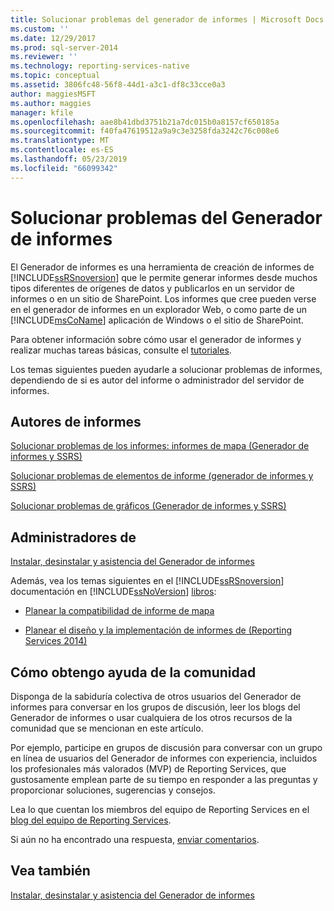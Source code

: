 ```yaml
---
title: Solucionar problemas del generador de informes | Microsoft Docs
ms.custom: ''
ms.date: 12/29/2017
ms.prod: sql-server-2014
ms.reviewer: ''
ms.technology: reporting-services-native
ms.topic: conceptual
ms.assetid: 3806fc48-56f8-44d1-a3c1-df8c33cce0a3
author: maggiesMSFT
ms.author: maggies
manager: kfile
ms.openlocfilehash: aae8b41dbd3751b21a7dc015b0a8157cf650185a
ms.sourcegitcommit: f40fa47619512a9a9c3e3258fda3242c76c008e6
ms.translationtype: MT
ms.contentlocale: es-ES
ms.lasthandoff: 05/23/2019
ms.locfileid: "66099342"
---
```

# <a name="troubleshoot-report-builder"></a>Solucionar problemas del Generador de informes
  El Generador de informes es una herramienta de creación de informes de [!INCLUDE[ssRSnoversion](../includes/ssrsnoversion-md.md)] que le permite generar informes desde muchos tipos diferentes de orígenes de datos y publicarlos en un servidor de informes o en un sitio de SharePoint. Los informes que cree pueden verse en el generador de informes en un explorador Web, o como parte de un [!INCLUDE[msCoName](../includes/msconame-md.md)] aplicación de Windows o el sitio de SharePoint.  
  
 Para obtener información sobre cómo usar el generador de informes y realizar muchas tareas básicas, consulte el [tutoriales](report-builder-tutorials.md).  
  
 Los temas siguientes pueden ayudarle a solucionar problemas de informes, dependiendo de si es autor del informe o administrador del servidor de informes.  
  
## <a name="report-authors"></a>Autores de informes  
 [Solucionar problemas de los informes: informes de mapa &#40;Generador de informes y SSRS&#41;](report-design/troubleshoot-reports-map-reports-report-builder-and-ssrs.md)  
  
 [Solucionar problemas de elementos de informe &#40;generador de informes y SSRS&#41;](report-parts-report-builder-and-ssrs.md)  
  
 [Solucionar problemas de gráficos &#40;Generador de informes y SSRS&#41;](report-design/charts-report-builder-and-ssrs.md)  
  
## <a name="administrators"></a>Administradores de  
 [Instalar, desinstalar y asistencia del Generador de informes](../../2014/reporting-services/install-uninstall-and-report-builder-support.md)  
  
 Además, vea los temas siguientes en el [!INCLUDE[ssRSnoversion](../includes/ssrsnoversion-md.md)] documentación en [!INCLUDE[ssNoVersion](../includes/ssnoversion-md.md)] [libros](https://go.microsoft.com/fwlink/?linkid=121312):  
  
-   [Planear la compatibilidad de informe de mapa](../../2014/reporting-services/plan-for-map-report-support.md)  
  
-   [Planear el diseño y la implementación de informes de &#40;Reporting Services 2014&#41;](plan-for-report-design-and-report-deployment-reporting-services.md)  
  
## <a name="how-do-i-get-community-assistance"></a>Cómo obtengo ayuda de la comunidad  
 Disponga de la sabiduría colectiva de otros usuarios del Generador de informes para conversar en los grupos de discusión, leer los blogs del Generador de informes o usar cualquiera de los otros recursos de la comunidad que se mencionan en este artículo.  
  
 Por ejemplo, participe en grupos de discusión para conversar con un grupo en línea de usuarios del Generador de informes con experiencia, incluidos los profesionales más valorados (MVP) de Reporting Services, que gustosamente emplean parte de su tiempo en responder a las preguntas y proporcionar soluciones, sugerencias y consejos.  
  
 Lea lo que cuentan los miembros del equipo de Reporting Services en el [blog del equipo de Reporting Services](https://go.microsoft.com/fwlink/?LinkId=118788).
  
 Si aún no ha encontrado una respuesta, [enviar comentarios](https://go.microsoft.com/fwlink/?LinkId=118791).  
  
## <a name="see-also"></a>Vea también  
 [Instalar, desinstalar y asistencia del Generador de informes](../../2014/reporting-services/install-uninstall-and-report-builder-support.md)  
  
  
